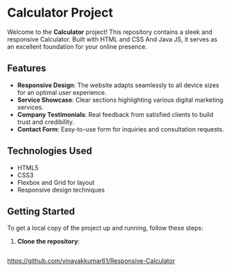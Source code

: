 # Calculator Project

Welcome to the **Calculator** project! This repository contains a sleek and responsive Calculator. Built with HTML and CSS And Java JS, it serves as an excellent foundation for your online presence.

## Features

- **Responsive Design**: The website adapts seamlessly to all device sizes for an optimal user experience.
- **Service Showcase**: Clear sections highlighting various digital marketing services.
- **Company Testimonials**: Real feedback from satisfied clients to build trust and credibility.
- **Contact Form**: Easy-to-use form for inquiries and consultation requests.

## Technologies Used

- HTML5
- CSS3
- Flexbox and Grid for layout
- Responsive design techniques

## Getting Started

To get a local copy of the project up and running, follow these steps:

1. **Clone the repository**:
   ```bash
  https://github.com/vinayakkumar61/Responsive-Calculator
